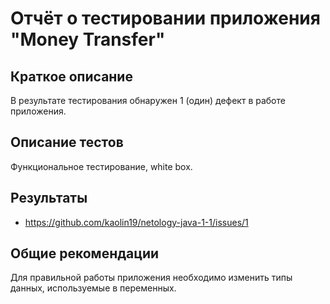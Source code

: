 # Отчёт о тестировании приложения "Money Transfer"

## Краткое описание

В результате тестирования обнаружен 1 (один) дефект в работе приложения.

## Описание тестов

Функциональное тестирование, white box.

## Результаты

* https://github.com/kaolin19/netology-java-1-1/issues/1

## Общие рекомендации

Для правильной работы приложения необходимо изменить типы данных, используемые в переменных.
